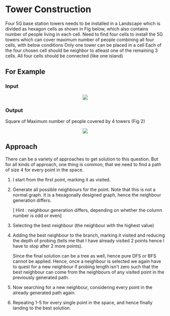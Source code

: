 # Tower Construction

Four 5G base station towers needs to be installed in a  Landscape which is divided as hexagon cells as shown in Fig below, which also contains number of people living in each cell. Need to find four cells  to install the 5G towers which can cover maximum number of people  combining all four cells, with below conditions
Only one tower can be placed in a cell
Each of the four chosen cell should be neighbor to atleast one of the remaining 3 cells. 
All four cells should be connected  (like  one island)

## For Example

### Input 

<p align="center">
  <img src="https://github.com/shreyanshchordia/cpp/blob/master/img/TowerInput.png?raw=true">
</p>

### Output
Square of  Maximum number of people covered by 4 towers (Fig 2)

<p align="center">
  <img src="https://github.com/shreyanshchordia/cpp/blob/master/img/TowerOutput.png?raw=true">
</p>

## Approach

There can be a variety of approaches to get solution to this question. But for all kinds of approach, one thing is common, that we need to
find a path of size 4 for every point in the space. 

1. I start from the first point, marking it as visited.
2. Generate all possible neighbours for the point. Note that this is not a normal graph. It is a hexagonally
designed graph, hence the neighbour generation differs. 
    
    [ Hint : neighbour generation differs, depending on whether the column number is odd or even]

3. Selecting the best neighbour (the neighbour with the highest value)
4. Adding the best neighbour to the branch, marking it visited and reducing the depth of probing (tells me that I have already visited 2 points
hence I have to stop after 2 more points).

    Since the final solution can be a tree as well, hence pure DFS or BFS cannot be applied. Hence, once a neighbour is selected we again have
    to quest for a new neighbour if probing length isn't zero such that the best neighbour can come from the neighbours of any visited point in the
    previously generated path.

5. Now searching for a new neighbour, considering every point in the already generated path again. 
6. Repeating 1-5 for every single point in the space, and hence finally landing to the best solution.
